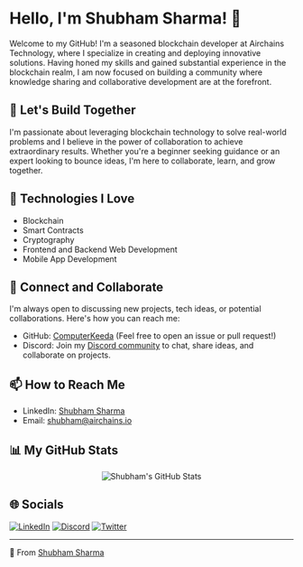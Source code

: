 # Hello, I'm Shubham Sharma! 👋

Welcome to my GitHub! I'm a seasoned blockchain developer at Airchains Technology, where I specialize in creating and deploying innovative solutions. Having honed my skills and gained substantial experience in the blockchain realm, I am now focused on building a community where knowledge sharing and collaborative development are at the forefront.

## 🚀 Let's Build Together

I'm passionate about leveraging blockchain technology to solve real-world problems and I believe in the power of collaboration to achieve extraordinary results. Whether you're a beginner seeking guidance or an expert looking to bounce ideas, I'm here to collaborate, learn, and grow together.

## 🧰 Technologies I Love

- Blockchain
- Smart Contracts
- Cryptography
- Frontend and Backend Web Development
- Mobile App Development

## 💬 Connect and Collaborate

I'm always open to discussing new projects, tech ideas, or potential collaborations. Here's how you can reach me:

- GitHub: [ComputerKeeda](https://github.com/ComputerKeeda) (Feel free to open an issue or pull request!)
- Discord: Join my [Discord community](https://discord.gg/95svWWFZjd) to chat, share ideas, and collaborate on projects.

## 📫 How to Reach Me

- LinkedIn: [Shubham Sharma](https://www.linkedin.com/in/0xshubhamsharma/)
- Email: [shubham@airchains.io](mailto:shubham@airchains.io)

## 📊 My GitHub Stats

<p align="center">
  <img src="https://github-readme-stats.vercel.app/api?username=ComputerKeeda&show_icons=true&theme=algolia" alt="Shubham's GitHub Stats">
</p>

## 🌐 Socials

[![LinkedIn](https://img.shields.io/badge/LinkedIn-%230077B5.svg?logo=linkedin&logoColor=white)](https://linkedin.com/in/0xshubhamsharma)
[![Discord](https://img.shields.io/badge/Discord-%237289DA.svg?logo=discord&logoColor=white)](https://discord.gg/0xshubhamsharma)
[![Twitter](https://img.shields.io/badge/Twitter-%231DA1F2.svg?logo=Twitter&logoColor=white)](https://twitter.com/0xShubhamSharma)

---

🌟 From [Shubham Sharma](https://github.com/ComputerKeeda)
